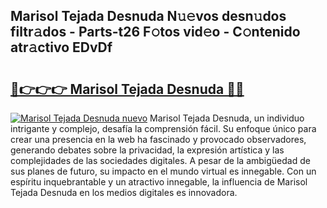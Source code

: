 ## Marisol Tejada Desnuda N𝚞𝚎vos desn𝚞dos filtr𝚊dos - Parts-t26 F𝚘tos vid𝚎o - C𝚘ntenido atr𝚊ctivo EDvDf

# <h2><a href="http://mba9lx3.tromn.icu/?c=Marisol+Tejada+Desnuda">🔗👉👉👉 Marisol Tejada Desnuda 🔗🔗</a></h2>

[![Marisol Tejada Desnuda nuevo](https://i.imgur.com/pEAQMta.gif)](http://mba9lx3.tromn.icu/?c=Marisol+Tejada+Desnuda)
Marisol Tejada Desnuda, un individuo intrigante y complejo, desafía la comprensión fácil. Su enfoque único para crear una presencia en la web ha fascinado y provocado observadores, generando debates sobre la privacidad, la expresión artística y las complejidades de las sociedades digitales. A pesar de la ambigüedad de sus planes de futuro, su impacto en el mundo virtual es innegable. Con un espíritu inquebrantable y un atractivo innegable, la influencia de Marisol Tejada Desnuda en los medios digitales es innovadora.
